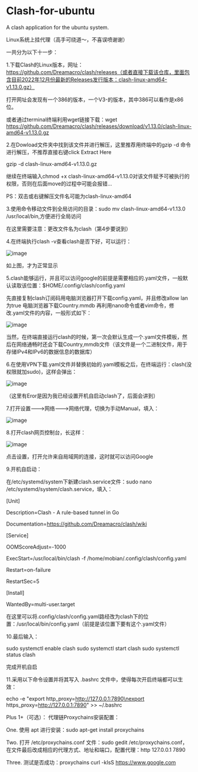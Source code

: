 # Clash-for-ubuntu

A clash application for the ubuntu system.

Linux系统上挂代理（高手可绕道～，不喜误喷谢谢）

一共分为以下十一步：

1.下载Clash的Linux版本，网址：https://github.com/Dreamacro/clash/releases（或者直接下载该仓库，里面包含目前2022年12月份最新的Releases发行版本：clash-linux-amd64-v1.13.0.gz）

  打开网址会发现有一个386的版本，一个V3-的版本，其中386可以看作是x86位。
  
  或者通过terminal终端利用wget链接下载：wget https://github.com/Dreamacro/clash/releases/download/v1.13.0/clash-linux-amd64-v1.13.0.gz
  
2.在Dowload文件夹中找到该文件并进行解压，这里推荐用终端中的gzip -d 命令进行解压，不推荐直接右键click Extract Here

  gzip -d clash-linux-amd64-v1.13.0.gz
  
  继续在终端输入chmod +x clash-linux-amd64-v1.13.0对该文件赋予可被执行的权限，否则在后面move的过程中可能会报错... 
  
  PS：双击或右键解压文件名可能为clash-linux-amd64
  
3.使用命令移动文件到全局访问的目录：sudo mv clash-linux-amd64-v1.13.0 /usr/local/bin,方便进行全局访问

  在这里需要注意：更改文件名为clash（第4步要说到）
  
4.在终端执行clash -v查看clash是否下好，可以运行：

  ![image](https://user-images.githubusercontent.com/72930251/219655815-9cf496c8-d65c-4c9c-8bd0-567134bf46c8.png)
  
  如上图，才为正常显示
  
5.clash能够运行，并且可以访问google的前提是需要相应的.yaml文件，一般默认读取该位置：$HOME/.config/clash/config.yaml

  先直接复制clash订阅码用电脑浏览器打开下载config.yaml，并且修改allow lan 为true
  电脑浏览器下载Country.mmdb
  再利用nano命令或者vim命令，修改.yaml文件的内容，一般形式如下：
  
  ![image](https://user-images.githubusercontent.com/72930251/219657512-89c62543-3c8e-44ff-a544-c05a7629cbf5.png)
  
  当然，在终端直接运行clash的时候，第一次会默认生成一个.yaml文件模板，然后在网络通畅时还会下载Country,mmdb文件（该文件是一个二进制文件，用于存储IPv4和IPv6的数据信息的数据库）
  
6.在使用VPN下载.yaml文件并替换初始的.yaml模板之后，在终端运行：clash(没权限就加sudo)，这样会弹出：

  ![image](https://user-images.githubusercontent.com/72930251/219658307-421a703a-fdd0-4deb-b47d-2a1757371564.png)
  
  （这里有Eror是因为我已经设置开机自启动clash了，后面会讲到）
  
7.打开设置--->网络--->网络代理，切换为手动Manual，填入：

  ![image](https://user-images.githubusercontent.com/72930251/219659001-e708578e-f87c-421e-aaa6-2b9d38d1b7c6.png)
  
8.打开clash网页控制台，长这样：

  ![image](https://user-images.githubusercontent.com/72930251/219658560-d83b2fbd-ebb5-4f68-8b3c-56b49446b295.png)
  
  点击设置，打开允许来自局域网的连接，这时就可以访问Google
  
9.开机自启动：

在/etc/systemd/system下新建clash.service文件：sudo nano /etc/systemd/system/clash.service，填入：

[Unit]

Description=Clash - A rule-based tunnel in Go

Documentation=https://github.com/Dreamacro/clash/wiki

[Service]

OOMScoreAdjust=-1000

ExecStart=/usr/local/bin/clash -f /home/mobian/.config/clash/config.yaml

Restart=on-failure

RestartSec=5

[Install]

WantedBy=multi-user.target

在这里可以将.config/clash/config.yaml路经改为clash下的位置：/usr/local/bin/config.yaml（前提是该位置下要有这个.yaml文件）

10.最后输入：

sudo systemctl enable clash
sudo systemctl start clash
sudo systemctl status clash

完成开机自启

11.采用以下命令设置并将其写入 .bashrc 文件中，使得每次开启终端都可以生效：

echo -e "export http_proxy=http://127.0.0.1:7890\nexport https_proxy=http://127.0.0.1:7890" >> ~/.bashrc

Plus 1+（可选）：
代理链Proxychains安装配置：

One. 使用 apt 进行安装：sudo apt-get install proxychains

Two. 打开 /etc/proxychains.conf 文件：sudo gedit /etc/proxychains.conf，在文件最后改成相应的代理方式、地址和端口，配置代理：http	127.0.0.1 7890

Three. 测试是否成功：proxychains curl -kIsS https://www.google.com
